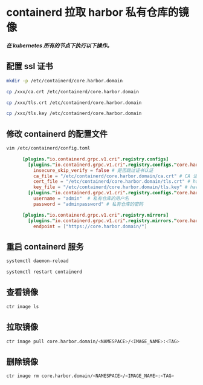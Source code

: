 # containerd 拉取 harbor 私有仓库的镜像

***在 kubernetes 所有的节点下执行以下操作。***

##  配置 ssl 证书

```bash
mkdir -p /etc/containerd/core.harbor.domain

cp /xxx/ca.crt /etc/containerd/core.harbor.domain

cp /xxx/tls.crt /etc/containerd/core.harbor.domain

cp /xxx/tls.key /etc/containerd/core.harbor.domain
```

## 修改 containerd 的配置文件

```bash
vim /etc/containerd/config.toml
```

```toml
      [plugins."io.containerd.grpc.v1.cri".registry.configs]
        [plugins."io.containerd.grpc.v1.cri".registry.configs."core.harbor.domain".tls]
          insecure_skip_verify = false # 是否跳过证书认证
          ca_file = "/etc/containerd/core.harbor.domain/ca.crt" # CA 证书
          cert_file = "/etc/containerd/core.harbor.domain/tls.crt" # harbor 证书
          key_file = "/etc/containerd/core.harbor.domain/tls.key" # harbor 私钥 
        [plugins."io.containerd.grpc.v1.cri".registry.configs."core.harbor.domain".auth]
          username = "admin"  # 私有仓库的用户名
          password = "adminpassword" # 私有仓库的密码

      [plugins."io.containerd.grpc.v1.cri".registry.mirrors]
        [plugins."io.containerd.grpc.v1.cri".registry.mirrors."core.harbor.domain"] # 配置私有仓库
          endpoint = ["https://core.harbor.domain/"]
```

## 重启 containerd 服务

```bash
systemctl daemon-reload

systemctl restart containerd
```

## 查看镜像

```bash
ctr image ls
```

## 拉取镜像

```bash
ctr image pull core.harbor.domain/<NAMESPACE>/<IMAGE_NAME>:<TAG>
```

## 删除镜像

```bash
ctr image rm core.harbor.domain/<NAMESPACE>/<IMAGE_NAME>:<TAG>
```
